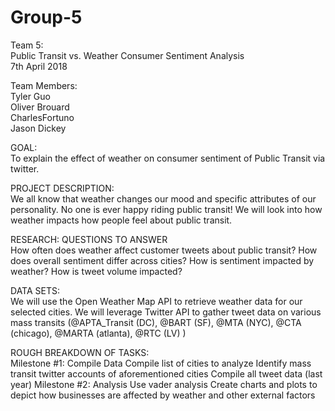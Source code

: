 # Group-5
Team 5:<br/>
Public Transit vs. Weather Consumer Sentiment Analysis<br/>
7th April 2018

Team Members:<br/>
Tyler Guo<br/>
Oliver Brouard<br/>
CharlesFortuno<br/>
Jason Dickey<br/>

GOAL:<br/>
To explain the effect of weather on consumer sentiment of Public Transit via twitter.<br/>

PROJECT DESCRIPTION:<br/>
We all know that weather changes our mood and specific attributes of our personality. No one is ever happy riding public transit! We will look into how weather impacts how people feel about public transit.

RESEARCH: 
QUESTIONS TO ANSWER<br/>
How often does weather affect customer tweets about public transit?
How does overall sentiment differ across cities?
How is sentiment impacted by weather? How is tweet volume impacted?

DATA SETS:<br/>
We will use the Open Weather Map API to retrieve weather data for our selected cities. We will leverage Twitter API to gather tweet data on various mass transits (@APTA_Transit (DC), @BART (SF), @MTA (NYC), @CTA (chicago), @MARTA (atlanta), @RTC (LV) )

ROUGH BREAKDOWN OF TASKS:<br/>
Milestone #1: Compile Data
Compile list of cities to analyze
Identify mass transit twitter accounts of aforementioned cities
Compile all tweet data (last year)
Milestone #2: Analysis
Use vader analysis 
Create charts and plots to depict how businesses are affected by weather and other external factors

